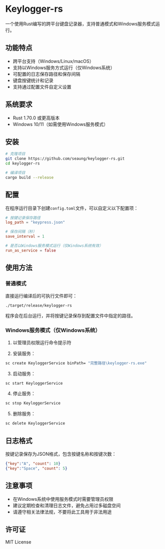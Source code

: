 # Keylogger-rs

一个使用Rust编写的跨平台键盘记录器，支持普通模式和Windows服务模式运行。

## 功能特点

- 跨平台支持（Windows/Linux/macOS）
- 支持以Windows服务方式运行（仅Windows系统）
- 可配置的日志保存路径和保存间隔
- 键盘按键统计和记录
- 支持通过配置文件自定义设置

## 系统要求

- Rust 1.70.0 或更高版本
- Windows 10/11（如需使用Windows服务模式）

## 安装

```bash
# 克隆项目
git clone https://github.com/seaung/keylogger-rs.git
cd keylogger-rs

# 编译项目
cargo build --release
```

## 配置

在程序运行目录下创建`config.toml`文件，可以自定义以下配置项：

```toml
# 按键记录保存路径
log_path = "keypress.json"

# 保存间隔（秒）
save_interval = 1

# 是否以Windows服务模式运行（仅Windows系统有效）
run_as_service = false
```

## 使用方法

### 普通模式

直接运行编译后的可执行文件即可：

```bash
./target/release/keylogger-rs
```

程序会在后台运行，并将按键记录保存到配置文件中指定的路径。

### Windows服务模式（仅Windows系统）

1. 以管理员权限运行命令提示符

2. 安装服务：
```cmd
sc create KeyloggerService binPath= "完整路径\keylogger-rs.exe"
```

3. 启动服务：
```cmd
sc start KeyloggerService
```

4. 停止服务：
```cmd
sc stop KeyloggerService
```

5. 删除服务：
```cmd
sc delete KeyloggerService
```

## 日志格式

按键记录保存为JSON格式，包含按键名称和按键次数：

```json
{"key":"A", "count": 10}
{"key":"Space", "count": 5}
```

## 注意事项

- 在Windows系统中使用服务模式时需要管理员权限
- 建议定期检查和清理日志文件，避免占用过多磁盘空间
- 请遵守相关法律法规，不要将此工具用于非法用途

## 许可证

MIT License